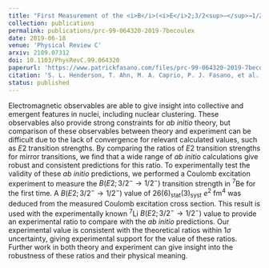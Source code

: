 ```yaml
---
title: "First Measurement of the <i>B</i>(<i>E</i>2;3/2<sup>−</sup>→1/2<sup>−</sup>) Transition Strength in <sup>7</sup>Be: Testing <i>Ab Initio</i> Predictions for A=7 Nuclei"
collection: publications
permalink: publications/prc-99-064320-2019-7becoulex
date: 2019-06-18
venue: 'Physical Review C'
arxiv: 2109.07312
doi: 10.1103/PhysRevC.99.064320
paperurl: 'https://www.patrickfasano.com/files/prc-99-064320-2019-7becoulex_PREPRINT.pdf'
citation: 'S. L. Henderson, T. Ahn, M. A. Caprio, P. J. Fasano, et al., Phys. Rev. C 99, 064320 (2019).'
status: published
---
```

Electromagnetic observables are able to give insight into collective 
and emergent features in nuclei, including nuclear clustering. These 
observables also provide strong constraints for _ab initio_ theory, 
but comparison of these observables between theory and experiment can 
be difficult due to the lack of convergence for relevant calculated 
values, such as $E2$ transition strengths. By comparing the ratios of 
$E2$ transition strengths for mirror transitions, we find that a wide 
range of _ab initio_ calculations give robust and consistent predictions 
for this ratio. To experimentally test the validity of these _ab initio_ 
predictions, we performed a Coulomb excitation experiment to measure 
the $B(E2;3/2^− \rightarrow 1/2^−)$ transition strength in <sup>7</sup>Be 
for the first time. A $B(E2;3/2^− \rightarrow 1/2^−)$ value of 
26(6)<sub>stat</sub>(3)<sub>syst</sub> <i>e</i><sup>2</sup> fm<sup>4</sup> was deduced from 
the measured Coulomb excitation cross section. This result is used with 
the experimentally known <sup>7</sup>Li $B(E2;3/2^− \rightarrow 1/2^−)$ 
value to provide an experimental ratio to compare with the _ab initio_ 
predictions. Our experimental value is consistent with the theoretical 
ratios within $1\sigma$ uncertainty, giving experimental support for 
the value of these ratios. Further work in both theory and experiment 
can give insight into the robustness of these ratios and their physical meaning. 
